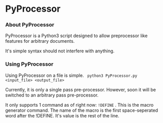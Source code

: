 
#  PyProcessor

###  About PyProcessor

PyProcessor is a Python3 script designed to allow preprocessor like features for arbitrary
documents.

It's simple syntax should not interfere with anything.

###  Using PyProcessor

Using PyProcessor on a file is simple. 
```  python3 PyProcessor.py <input_file> <output_file> ``` 

Currently, it is only a single pass pre-processor. However, soon it will be switched
to an arbitrary pass pre-processor.

It only supports 1 command as of right now: ``` !DEFINE ``` . This is the macro generator
command. The name of the macro is the first space-seperated word after the !DEFINE. It's
value is the rest of the line.

